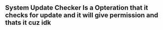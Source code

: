 ## System Update Checker Is a Opteration that it checks for update and it will give permission and thats it cuz idk

